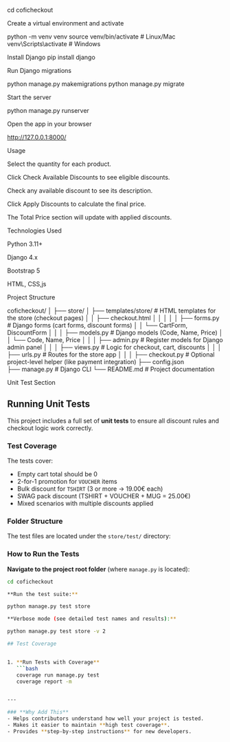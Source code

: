 cd coficheckout


Create a virtual environment and activate

python -m venv venv
source venv/bin/activate       # Linux/Mac
venv\Scripts\activate          # Windows

Install Django
pip install django

Run Django migrations

python manage.py makemigrations
python manage.py migrate


Start the server

python manage.py runserver


Open the app in your browser

http://127.0.0.1:8000/

Usage

Select the quantity for each product.

Click Check Available Discounts to see eligible discounts.

Check any available discount to see its description.

Click Apply Discounts to calculate the final price.

The Total Price section will update with applied discounts.


Technologies Used

Python 3.11+

Django 4.x

Bootstrap 5

HTML, CSS,js

Project Structure

coficheckout/
│
├── store/
│   ├── templates/store/        # HTML templates for the store (checkout pages)
│   │   ├── checkout.html
│   │
│   │
│   ├── forms.py               # Django forms (cart forms, discount forms)
│   │   └── CartForm, DiscountForm
│   │
│   ├── models.py              # Django models (Code, Name, Price)
│   │   └── Code, Name, Price
│   │
│   ├── admin.py               # Register models for Django admin panel
│   │
│   ├── views.py               # Logic for checkout, cart, discounts
│   │
│   ├── urls.py                # Routes for the store app 
│   │
│
├── checkout.py                # Optional project-level helper (like payment integration)
├── config.json             
├── manage.py                  # Django CLI
└── README.md                  # Project documentation

Unit Test Section

##  Running Unit Tests

This project includes a full set of **unit tests** to ensure all discount rules and checkout logic work correctly.

### **Test Coverage**
The tests cover:
- Empty cart total should be 0  
- 2-for-1 promotion for `VOUCHER` items  
- Bulk discount for `TSHIRT` (3 or more → 19.00€ each)  
- SWAG pack discount (TSHIRT + VOUCHER + MUG = 25.00€)  
- Mixed scenarios with multiple discounts applied  

### **Folder Structure**
The test files are located under the `store/test/` directory:


### **How to Run the Tests**

**Navigate to the project root folder** (where `manage.py` is located):
```bash
cd coficheckout

**Run the test suite:**

python manage.py test store

**Verbose mode (see detailed test names and results):**

python manage.py test store -v 2

## Test Coverage


1. **Run Tests with Coverage**
   ```bash
   coverage run manage.py test
   coverage report -m


---

### **Why Add This**
- Helps contributors understand how well your project is tested.  
- Makes it easier to maintain **high test coverage**.  
- Provides **step-by-step instructions** for new developers.





